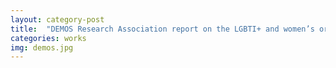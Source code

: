 ```yaml
---
layout: category-post
title:  "DEMOS Research Association report on the LGBTI+ and women’s organizations and their struggle for peace in Turkey"
categories: works
img: demos.jpg
---
```

